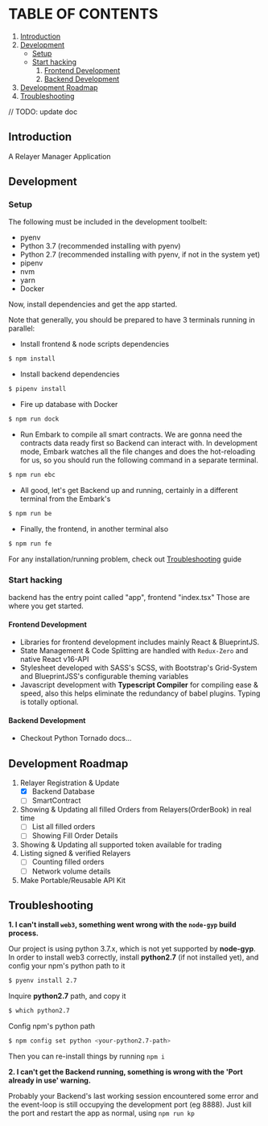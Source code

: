 # TABLE OF CONTENTS

1.  [Introduction](#org836984f)
2.  [Development](#org957d994)
    -  [Setup](#org168090e)
    -  [Start hacking](#org30ae7c1)
        1.  [Frontend Development](#org7f062cc)
        2.  [Backend Development](#orga954538)
3.  [Development Roadmap](#roadmap)
4.  [Troubleshooting](#trouble)

// TODO: update doc
<a id="org836984f"></a>

## Introduction

A Relayer Manager Application



<a id="org957d994"></a>

## Development


<a id="org168090e"></a>

### Setup
The following must be included in the development toolbelt:

-   pyenv
-   Python 3.7 (recommended installing with pyenv)
-   Python 2.7 (recommended installing with pyenv, if not in the system yet)
-   pipenv
-   nvm
-   yarn
-   Docker


Now, install dependencies and get the app started.

Note that generally, you should be prepared to have 3 terminals running in parallel:

- Install frontend & node scripts dependencies
``` sh
$ npm install
```

- Install backend dependencies
``` sh
$ pipenv install
```

- Fire up database with Docker
``` sh
$ npm run dock
```

- Run Embark to compile all smart contracts. We are gonna need the contracts data ready first so Backend can interact
with. In development mode, Embark watches all the file changes and does the hot-reloading for us, so you should run the
following command in a separate terminal.
``` sh
$ npm run ebc
```

- All good, let's get Backend up and running, certainly in a different terminal from the Embark's
``` sh
$ npm run be
```

- Finally, the frontend, in another terminal also
``` sh
$ npm run fe
```

For any installation/running problem, check out [Troubleshooting](#trouble) guide



<a id="org30ae7c1"></a>

### Start hacking

backend has the entry point called "app", frontend "index.tsx"
Those are where you get started.

<a id="org7f062cc"></a>

#### Frontend Development

-   Libraries for frontend development includes mainly React & BlueprintJS.
-   State Management & Code Splitting are handled with `Redux-Zero` and native React v16-API
-   Stylesheet developed with SASS's SCSS, with Bootstrap's Grid-System and BlueprintJSS's configurable theming variables
-   Javascript development with **Typescript Compiler** for compiling ease & speed, also this helps eliminate the redundancy of babel
    plugins. Typing is totally optional.


<a id="orga954538"></a>

#### Backend Development

-   Checkout Python Tornado docs&#x2026;

<a id="roadmap"></a>



## Development Roadmap

1. Relayer Registration & Update
   - [x] Backend Database
   - [ ] SmartContract
2. Showing & Updating all filled Orders from Relayers(OrderBook) in real time
   - [ ] List all filled orders
   - [ ] Showing Fill Order Details
3. Showing & Updating all supported token available for trading
4. Listing signed & verified Relayers
   - [ ] Counting filled orders
   - [ ] Network volume details
5. Make Portable/Reusable API Kit



<a id="trouble"></a>

## Troubleshooting

**1. I can't install `web3`, something went wrong with the `node-gyp` build process.**

Our project is using python 3.7.x, which is not yet supported by **node-gyp**. In order to install web3 correctly,
install **python2.7** (if not installed yet), and config your npm's python path to it
```sh
$ pyenv install 2.7
```
Inquire **python2.7** path, and copy it
```sh
$ which python2.7
```
Config npm's python path
```sh
$ npm config set python <your-python2.7-path>
```
Then you can re-install things by running `npm i`

**2. I can't get the Backend running, something is wrong with the 'Port already in use' warning.**

Probably your Backend's last working session encountered some error and the event-loop is still occupying the
development port (eg 8888). Just kill the port and restart the app as normal, using `npm run kp`
